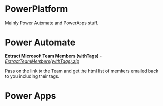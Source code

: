 # PowerPlatform
Mainly Power Automate and PowerApps stuff.
# Power Automate
**Extract Microsoft Team Members (withTags)** - [*ExtractTeamMembers(withTags).zip*](https://github.com/bnerdco/PowerPlatform/blob/main/ExtractTeamMembers(withTags).zip)

Pass on the link to the Team and get the html list of members emailed back to you including their tags.

# Power Apps

